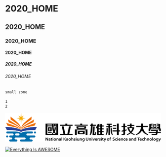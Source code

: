 # 2020_HOME
## 2020_HOME
### 2020_HOME
#### 2020_HOME
##### 2020_HOME
###### 2020_HOME

`small zone`
```big zone
1
2
```

![NKUST](nkust.png "NKUST")

[![Everything Is AWESOME](https://img.youtube.com/vi/StTqXEQ2l-Y/0.jpg)](https://www.youtube.com/watch?v=StTqXEQ2l-Y "Everything Is AWESOME")
